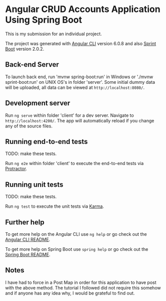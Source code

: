 

# Angular CRUD Accounts Application Using Spring Boot

This is my submission for an individual project.

The project was generated with [Angular CLI](https://github.com/angular/angular-cli) version 6.0.8 and also [Sprint Boot](https://github.com/spring-projects/spring-boot) version 2.0.2.

## Back-end Server

To launch back end, run 'mvnw spring-boot:run' in Windows or './mvnw sprint-boot:run' on UNIX OS's in folder 'server'. Some initial dummy data will be uploaded, all data can be viewed at `http://localhost:8080/`.

## Development server

Run `ng serve` within folder 'client' for a dev server. Navigate to `http://localhost:4200/`. The app will automatically reload if you change any of the source files.

## Running end-to-end tests

TODO: make these tests. 

Run `ng e2e` within folder 'client' to execute the end-to-end tests via [Protractor](http://www.protractortest.org/).

## Running unit tests

TODO: make these tests. 

Run `ng test` to execute the unit tests via [Karma](https://karma-runner.github.io).

## Further help

To get more help on the Angular CLI use `ng help` or go check out the [Angular CLI README](https://github.com/angular/angular-cli/blob/master/README.md).

To get more help on Spring Boot use `spring help` or go check out the [Spring Boot README](https://github.com/spring-projects/spring-boot/blob/master/README.adoc).

## Notes

I have had to force in a Post Map in order for this application to have post with the above method. The tutorial I followed did not require this somehow and if anyone has any idea why, I would be grateful to find out.